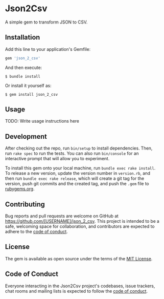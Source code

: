 # Json2Csv

A simple gem to transform JSON to CSV.

## Installation

Add this line to your application's Gemfile:

```ruby
gem 'json_2_csv'
```

And then execute:

    $ bundle install

Or install it yourself as:

    $ gem install json_2_csv

## Usage

TODO: Write usage instructions here

## Development

After checking out the repo, run `bin/setup` to install dependencies. Then, run `rake spec` to run the tests. You can also run `bin/console` for an interactive prompt that will allow you to experiment.

To install this gem onto your local machine, run `bundle exec rake install`. To release a new version, update the version number in `version.rb`, and then run `bundle exec rake release`, which will create a git tag for the version, push git commits and the created tag, and push the `.gem` file to [rubygems.org](https://rubygems.org).

## Contributing

Bug reports and pull requests are welcome on GitHub at https://github.com/[USERNAME]/json_2_csv. This project is intended to be a safe, welcoming space for collaboration, and contributors are expected to adhere to the [code of conduct](https://github.com/[USERNAME]/json_2_csv/blob/master/CODE_OF_CONDUCT.md).

## License

The gem is available as open source under the terms of the [MIT License](https://opensource.org/licenses/MIT).

## Code of Conduct

Everyone interacting in the Json2Csv project's codebases, issue trackers, chat rooms and mailing lists is expected to follow the [code of conduct](https://github.com/[USERNAME]/json_2_csv/blob/master/CODE_OF_CONDUCT.md).
